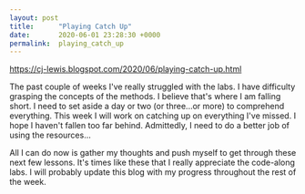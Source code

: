 ```yaml
---
layout: post
title:      "Playing Catch Up"
date:       2020-06-01 23:28:30 +0000
permalink:  playing_catch_up
---
```



https://cj-lewis.blogspot.com/2020/06/playing-catch-up.html

The past couple of weeks I've really struggled with the labs. I have difficulty grasping the concepts of the methods. I believe that's where I am falling short. I need to set aside a day or two (or three...or more) to comprehend everything. This week I will work on catching up on everything I've missed. I hope I haven't fallen too far behind. Admittedly, I need to do a better job of using the resources...

All I can do now is gather my thoughts and push myself to get through these next few lessons. It's times like these that I really appreciate the code-along labs. I will probably update this blog with my progress throughout the rest of the week.


